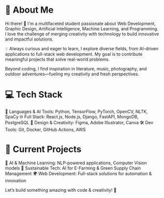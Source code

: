 
# 🚀 About Me
Hi there! 👋 I'm a multifaceted student passionate about Web Development, Graphic Design, Artificial Intelligence, Machine Learning, and Programming. I love the challenge of merging creativity with technology to build innovative and impactful solutions.

💡 Always curious and eager to learn, I explore diverse fields, from AI-driven applications to full-stack web development. My goal is to contribute meaningful projects that solve real-world problems.

Beyond coding, I find inspiration in literature, music, photography, and outdoor adventures—fueling my creativity and fresh perspectives.

# 💻 Tech Stack
🚀 Languages & AI Tools: Python, TensorFlow, PyTorch, OpenCV, NLTK, SpaCy
🌐 Full Stack: React.js, Node.js, Django, FastAPI, MongoDB, PostgreSQL
🎨 Design & Creativity: Figma, Adobe Illustrator, Canva
🛠 Dev Tools: Git, Docker, GitHub Actions, AWS

# 📌 Current Projects
🤖 AI & Machine Learning: NLP-powered applications, Computer Vision models
🌱 Sustainable Tech: AI for E-Farming & Green Supply Chain Management
🌍 Web Development: Full-stack solutions for automation & innovation

Let’s build something amazing with code & creativity! 🚀

